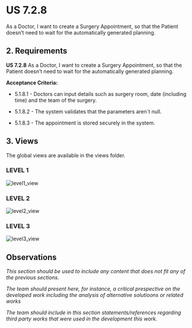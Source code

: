 # US 7.2.8

As a Doctor, I want to create a Surgery Appointment, so that the Patient doesn’t need to wait for the automatically generated planning.

## 2. Requirements


**US 7.2.8** As a Doctor, I want to create a Surgery Appointment, so that the Patient doesn’t need to wait for the automatically generated planning.


**Acceptance Criteria:**

- 5.1.8.1 - Doctors can input details such as surgery room, date (including time) and the team of the surgery.

- 5.1.8.2 - The system validates that the parameters aren´t null.

- 5.1.8.3 - The appointment is stored securely in the system.

## 3. Views

The global views are available in the views folder. 

### LEVEL 1

![level1_view](views/level1/AppointmentCreation(level1).png)

### LEVEL 2

![level2_view](views/level2/AppointmentCreation(level2).png)

### LEVEL 3

![level3_view](views/level3/AppointmentCreation(level1).png)


## Observations

*This section should be used to include any content that does not fit any of the previous sections.*

*The team should present here, for instance, a critical prespective on the developed work including the analysis of alternative solutioons or related works*

*The team should include in this section statements/references regarding third party works that were used in the development this work.*